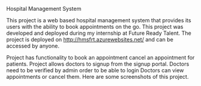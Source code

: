 Hospital Management System

This project is a web based hospital management system that provides its users with the ability to book appointments on the go.
This project was developed and deployed during my internship at Future Ready Talent.
The project is deployed on http://hmsfrt.azurewebsites.net/ and can be accessed by anyone.

Project has functionality to book an appointment cancel an appointment for patients.
Project allows doctors to signup from the signup portal. Doctors need to be verified by admin order to be able to login
Doctors can view appointments or cancel them.
Here are some screenshots of this project.
